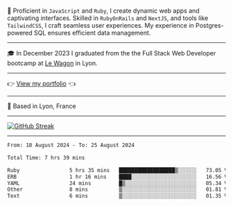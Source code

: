 📖 Proficient in `JavaScript` and `Ruby`, I create dynamic web apps and captivating interfaces. Skilled in `RubyOnRails` and `NextJS`, and tools like `TailwindCSS`, I craft seamless user experiences. My experience in Postgres-powered SQL ensures efficient data management.

***

🎓 In December 2023 I graduated from the the Full Stack Web Developer bootcamp at [Le Wagon](https://www.lewagon.com/) in Lyon.

***

👉 <a href="https://www.davidlau.dev/" target="_blank">View my portfolio</a> 👈

***

📍 Based in Lyon, France

***

[![GitHub Streak](https://streak-stats.demolab.com?user=kaimunlau&theme=github-dark&hide_border=true)](https://git.io/streak-stats)

***

<!--START_SECTION:waka-->

```txt
From: 18 August 2024 - To: 25 August 2024

Total Time: 7 hrs 39 mins

Ruby                5 hrs 35 mins   ██████████████████▒░░░░░░   73.05 %
ERB                 1 hr 16 mins    ████░░░░░░░░░░░░░░░░░░░░░   16.56 %
YAML                24 mins         █▒░░░░░░░░░░░░░░░░░░░░░░░   05.34 %
Other               8 mins          ▒░░░░░░░░░░░░░░░░░░░░░░░░   01.81 %
Text                6 mins          ▒░░░░░░░░░░░░░░░░░░░░░░░░   01.35 %
```

<!--END_SECTION:waka-->
